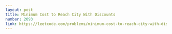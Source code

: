 ```yaml
---
layout: post
title: Minimum Cost to Reach City With Discounts
number: 2093
link: https://leetcode.com/problems/minimum-cost-to-reach-city-with-discounts
---
```

